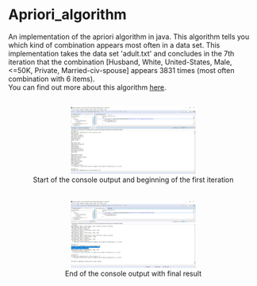 # Apriori_algorithm
An implementation of the apriori algorithm in java.
This algorithm tells you which kind of combination appears most often in a data set. 
This implementation takes the data set 'adult.txt' and concludes in the 7th iteration that the combination [Husband, White, United-States, Male, <=50K, Private, Married-civ-spouse] appears 3831 times (most often combination with 6 items). <br>
You can find out more about this algorithm <a href="https://www.geeksforgeeks.org/apriori-algorithm/">here</a>.
<br><br>

<p align="center">
<img src="https://raw.githubusercontent.com/gh28942/Apriori_algorithm/master/screenshot/scr-apriori-1.jpg" width="50%">
<br>Start of the console output and beginning of the first iteration</br>
<br><br>

<img src="https://raw.githubusercontent.com/gh28942/Apriori_algorithm/master/screenshot/scr-apriori-2.jpg" width="50%">
<br>End of the console output with final result</br>
<br><br>
</p>
